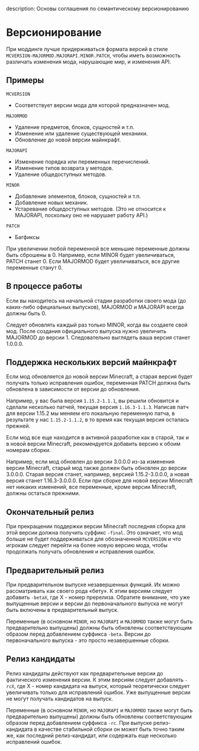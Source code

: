description: Основы соглашения по семантическому версионированию

# Версионирование

При моддинге лучше придерживаться формата версий в стиле `MCVERSION-MAJORMOD.MAJORAPI.MINOR.PATCH`, чтобы иметь возможность различать изменения мода, нарушающие мир, и изменения API.

## Примеры

`MCVERSION`

* Соответствует версии мода для которой предназначен мод.

`MAJORMOD`

* Удаление предметов, блоков, сущностей и т.п.
* Изменение или удаление существующей механики.
* Обновление до новой версии майнкрафт.

`MAJORAPI`

* Изменение порядка или переменных перечислений.
* Изменение типов возврата у методов.
* Удаление общедоступных методов.

`MINOR`

* Добавление элементов, блоков, сущностей и т.п.
* Добавление новых механик.
* Устаревание общедоступных методов. (Это не относится к MAJORAPI, поскольку оно не нарушает работу API.)

`PATCH`

* Багфиксы

При увеличении любой переменной все меньшие переменные должны быть сброшены в 0.
Например, если MINOR будет увеличиваться, PATCH станет 0. Если MAJORMOD будет увеличиваться, все другие переменные станут 0.

## В процессе работы

Если вы находитесь на начальной стадии разработки своего мода (до каких-либо официальных выпусков), MAJORMOD и MAJORAPI всегда должны быть 0.

Следует обновлять каждый раз только MINOR, когда вы создаете свой мод.
После создания официального выпуска нужно увеличить MAJORMOD до версии 1. Следовательно выглядеть ваша версия станет 1.0.0.0.

## Поддержка нескольких версий майнкрафт

Если мод обновляется до новой версии Minecraft, а старая версия будет получать только исправления ошибок, переменная PATCH должна быть обновлена ​​в зависимости от версии до обновления.

Например, у вас была версия `1.15.2-1.1.1`, вы решили обновится и сделали несколько патчей, текущая версия `1.16.3-1.1.3`. Написав патч для версии 1.15.2 мы меняем его локальную переменную патча, в результате у нас `1.15.2-1.1.2`, в то время как текущая версия осталась прежней.

Если мод все еще находится в активной разработке как в старой, так и в новой версии Minecraft, рекомендуется добавить версию к обоим номерам сборки. 

Например, если мод обновлен до версии 3.0.0.0 из-за изменения версии Minecraft, старый мод также должен быть обновлен до версии 3.0.0.0. Старая версия станет, например, версией 1.15.2-3.0.0.0, а новая версия станет 1.16.3-3.0.0.0. Если при сборке для новой версии Minecraft нет никаких изменений, все переменные, кроме версии Minecraft, должны остаться прежними.

## Окончательный релиз

При прекращении поддержки версии Minecraft последняя сборка для этой версии должна получить суффикс `-final`. Это означает, что мод больше не будет поддерживаться для обозначенной `MCVERSION` и что игрокам следует перейти на более новую версию мода, чтобы продолжать получать обновления и исправления ошибок.

## Предварительный релиз

При предварительном выпуске незавершенных функций. Их можно рассматривать как своего рода «бету». 
К этим версиям следует добавить `-betaX`, где X - номер пререлиза. Обратите внимание, что уже выпущенные версии и версии до первоначального выпуска не могут быть включены в предварительный выпуск.

Переменные (в основном `MINOR`, но `MAJORAPI` и `MAJORMOD` также могут быть предварительно выпущены) должны быть обновлены соответствующим образом перед добавлением суффикса `-beta`.
Версии до первоначального выпуска - это просто незавершенные сборки.

## Релиз кандидаты

Релиз кандидаты действуют как предварительные версии до фактического изменения версии. К этим версиям следует добавлять `-rcX`, где X - номер кандидата на выпуск, который теоретически следует увеличивать только для исправлений ошибок. 
Уже выпущенные версии не могут получать кандидатов на выпуск.

Переменные (в основном `MINOR`, но `MAJORAPI` и `MAJORMOD` также могут быть предварительно выпущены) должны быть обновлены соответствующим образом перед добавлением суффикса `-rc`. При выпуске релиз-кандидата в качестве стабильной сборки он может быть точно таким же, как последний релиз-кандидат, или содержать еще несколько исправлений ошибок.